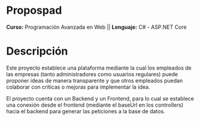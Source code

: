 # Propospad

**Curso:** Programación Avanzada en Web || **Lenguaje:** C# - ASP.NET Core

# Descripción
Este proyecto establece una plataforma mediante la cual los empleados de las empresas (tanto administradores como usuarios regulares) puede proponer ideas de manera transparente y que otros empleados puedan colaborar con críticas o mejoras para implementar la idea.

El proyecto cuenta con un Backend y un Frontend, para lo cual se establece una conexión desde el frontend (mediante el baseUrl en los controllers) hacia el backend para generar las peticiones a la base de datos.
